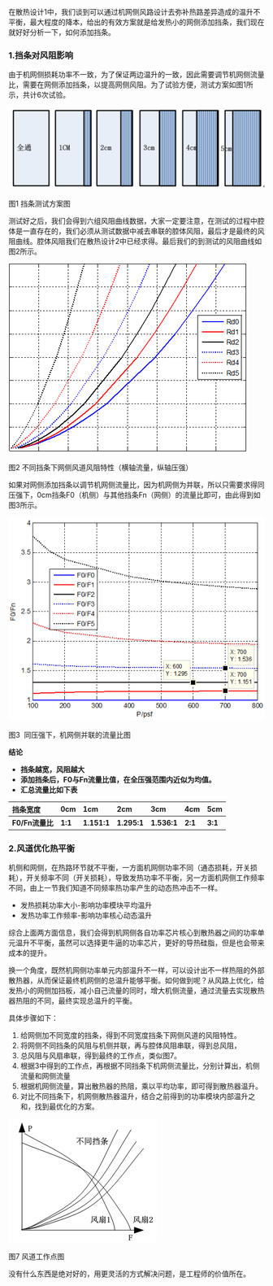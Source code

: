 在散热设计1中，我们谈到可以通过机网侧风路设计去弥补热路差异造成的温升不平衡，最大程度的降本，给出的有效方案就是给发热小的网侧添加挡条，我们现在就好好分析一下，如何添加挡条。



### **1.挡条对风阻影响**

由于机网侧损耗功率不一致，为了保证两边温升的一致，因此需要调节机网侧流量比，需要在网侧添加挡条，以提高网侧风阻。为了试验方便，测试方案如图1所示，共计6次试验。

![](/assets/Cover_Heat_S3_E1.png)

图1 挡条测试方案图

测试好之后，我们会得到六组风阻曲线数据，大家一定要注意，在测试的过程中腔体是一直存在的，我们必须从测试数据中减去串联的腔体风阻，最后才是最终的风阻曲线。腔体风阻我们在散热设计2中已经求得。最后我们的到测试的风阻曲线如图2所示。

![](/assets/Cover_Heat_S3_E2.png)

图2 不同挡条下网侧风道风阻特性（横轴流量，纵轴压强）

如果对网侧添加挡条以调节机网侧流量比，因为机网侧为并联，所以只需要求得同压强下，0cm挡条F0（机侧）与其他挡条Fn（网侧）的流量比即可，由此得到如图3所示。

![](/assets/Cover_Heat_S3_E3.png)

图3  同压强下，机网侧并联的流量比图

**结论**

* **挡条越宽，风阻越大**
* **添加挡条后，F0与Fn流量比值，在全压强范围内近似为均值。**
* **汇总流量比如下表**

| **挡条宽度** | **0cm** | **1cm** | **2cm** | **3cm** | **4cm** | **5cm** |
| :--- | :--- | :--- | :--- | :--- | :--- | :--- |
| **F0/Fn流量比** | **1:1** | **1.151:1** | **1.295:1** | **1.536:1** | **2:1** | **3:1** |



### **2.风道优化热平衡**

机侧和网侧，在热路环节就不平衡，一方面机网侧功率不同（通态损耗，开关损耗），开关频率不同（开关损耗），导致发热功率不平衡，另一方面机网侧工作频率不同，由上一节我们知道不同频率热功率产生的动态热冲击不一样。

* 发热损耗功率大小-影响功率模块平均温升
* 发热功率工作频率-影响功率核心动态温升

综合上面两方面信息，我们会得到机网侧各自功率芯片核心到散热器之间的功率单元温升不平衡，虽然可以选择更牛逼的功率芯片，更好的导热硅脂，但是也会带来成本的提升。

换一个角度，既然机网侧功率单元内部温升不一样，可以设计出不一样热阻的外部散热器，从而保证最终机网侧的总温升能够平衡。如何做到呢？从风路上优化，给发热小的网侧加挡板，减小自己流量的同时，增大机侧流量，通过流量去实现散热器热阻的不同，最终实现总温升的平衡。

具体步骤如下：

1. 给网侧加不同宽度的挡条，得到不同宽度挡条下网侧风道的风阻特性。
2. 将网侧不同挡条的风阻与机侧并联，再与腔体风阻串联，得到总风阻，
3. 总风阻与风扇串联，得到最终的工作点，类似图7。
4. 根据3中得到的工作点，再根据不同挡条下机网侧流量比，分别计算出，机侧流量和网侧流量
5. 根据机网侧流量，算出散热器的热阻，乘以平均功率，即可得到散热器温升。
6. 对比不同挡条下，机网侧散热器温升，结合之前得到的功率模块内部温升之和，找到最优化的方案。

![](/assets/Cover_Heat_S1_E9.png)

图7 风道工作点图

没有什么东西是绝对好的，用更灵活的方式解决问题，是工程师的价值所在。


